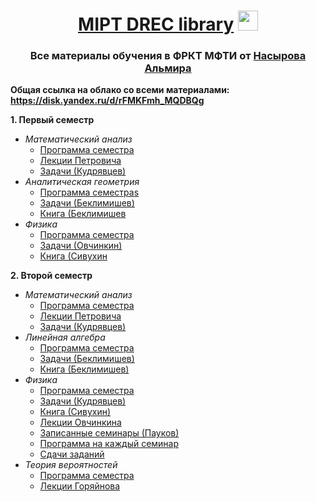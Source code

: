 <h1 align="center"> <a href="https://vk.com/drec_mipt" target="_blank">MIPT DREC library</a>
<img src="https://github.com/Volkodav07/B01-301/blob/main/logo.png" height="32"/></h1>
<h3 align="center">Все материалы обучения в ФРКТ МФТИ от <a href="https://t.me/almirnasyrov" target="_blank">Насырова Альмира</a> </h3>

**Общая ссылка на облако со всеми материалами: https://disk.yandex.ru/d/rFMKFmh_MQDBQg**

**1. Первый семестр**
   - _Математический анализ_
     - <a href="https://disk.yandex.ru/i/ZovcV4H3lYR2cw">Программа семестра</a>
     - <a href="https://disk.yandex.ru/i/zuiXIq1HUJZzXA">Лекции Петровича</a>
     - <a href="https://disk.yandex.ru/i/FPufRUXlhnwitQ">Задачи (Кудрявцев)</a>
   - _Аналитическая геометрия_
     - <a href="https://disk.yandex.ru/i/3yrsucB3VZGN_w">Программа семестраs</a>
     - <a href="https://disk.yandex.ru/i/WXY33zDBt_6zBQ">Задачи (Беклимишев)</a>
     - <a href="https://disk.yandex.ru/i/dqz24tZYClDVpA">Книга (Беклимишев</a>
   - _Физика_
     - <a href="https://disk.yandex.ru/i/BSAjHxGLAj6kzw">Программа семестра</a>
     - <a href="https://disk.yandex.ru/i/RV60zoz2sJLZsA">Задачи (Овчинкин)</a>
     - <a href="https://disk.yandex.ru/i/GXnqhtBHHYOKWA">Книга (Сивухин</a>

**2. Второй семестр**
  - _Математический анализ_
     - <a href="https://disk.yandex.ru/i/adqOCo5RFQJGIQ">Программа семестра</a>
     - <a href="https://disk.yandex.ru/i/N_ul3dRRVa3_PQ">Лекции Петровича</a>
     - <a href="https://disk.yandex.ru/i/zjUsbT3wFo6baw">Задачи (Кудрявцев)</a>
   - _Линейная алгебра_
     - <a href="https://disk.yandex.ru/i/IgZ8O_C5XTsx2g">Программа семестра</a>
     - <a href="https://disk.yandex.ru/i/j4aC4Cv8vBuSyw">Задачи (Беклимишев)</a>
     - <a href="https://disk.yandex.ru/i/e98BLin-1J4f-g">Книга (Беклимишев)</a>
   - _Физика_
     - <a href="https://disk.yandex.ru/i/pul0qAvm1RSzOw">Программа семестра</a>
     - <a href="https://disk.yandex.ru/i/qNhcsSfQBq0Alg">Задачи (Кудрявцев)</a>
     - <a href="https://disk.yandex.ru/i/Gr_epkK40mNr5A">Книга (Сивухин)</a>
     - <a href="https://disk.yandex.ru/i/HM5qBNB92q7sWg">Лекции Овчинкина</a>
     - <a href="https://youtube.com/playlist?list=PLrNOB5DIKrINAK1vIzAmVpE2r664TJJf6&si=8EmULPBEkaQOTHCP">Записанные семинары (Пауков)</a>
     - <a href="https://disk.yandex.ru/d/EdVFvlVBnULAhQ">Программа на каждый семинар</a>
     - <a href="https://disk.yandex.ru/d/XBn_r_qyjxd90g">Сдачи заданий</a>
   - _Теория вероятностей_
     - <a href="https://disk.yandex.ru/i/MsAgrWPXuhyg-A">Программа семестра</a>
     - <a href="https://disk.yandex.ru/i/F8C3nQzj7Rw5sw">Лекции Горяйнова</a>


